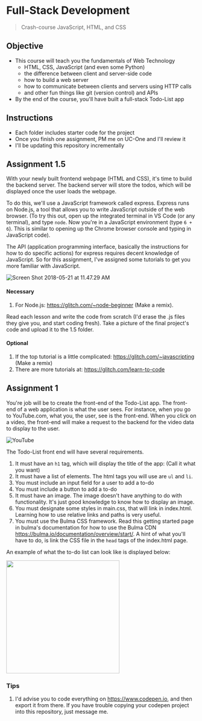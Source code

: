 # Full-Stack Development
> Crash-course JavaScript, HTML, and CSS 

## Objective
* This course will teach you the fundamentals of Web Technology
  * HTML, CSS, JavaScript (and even some Python)
  * the difference between client and server-side code   
  * how to build a web server
  * how to communicate between clients and servers using HTTP calls 
  * and other fun things like git (version control) and APIs
* By the end of the course, you'll have built a full-stack Todo-List app

## Instructions
* Each folder includes starter code for the project
* Once you finish one assignment, PM me on UC-One and I'll review it 
* I'll be updating this repository incrementally

## Assignment 1.5
With your newly built frontend webpage (HTML and CSS), it's time to build the backend server. The backend server will store the todos, which will be displayed once the user loads the webpage. 

To do this, we'll use a JavaScript framework called express. Express runs on Node.js, a tool that allows you to write JavaScript outside of the web browser. (To try this out, open up the integrated terminal in VS Code (or any terminal), and type `node`. Now you're in a JavaScript environment (type `6 + 6`). This is similar to opening up the Chrome browser console and typing in JavaScript code). 

The API (application programming interface, basically the instructions for how to do specific actions) for express requires decent knowledge of JavaScript. So for this assignment, I've assigned some tutorials to get you more familiar with JavaScript. 

![Screen Shot 2018-05-21 at 11.47.29 AM](https://i.imgur.com/fxmxDal.png)

#### Necessary 
1. For Node.js: https://glitch.com/~node-beginner (Make a remix).

Read each lesson and write the code from scratch (I'd erase the .js files they give you, and start coding fresh). Take a picture of the final project's code and upload it to the 1.5 folder.

#### Optional
1. If the top tutorial is a little complicated: https://glitch.com/~javascripting (Make a remix)
2. There are more tutorials at: https://glitch.com/learn-to-code 



## Assignment 1
You're job will be to create the front-end of the Todo-List app. The front-end of a web application is what the user sees. For instance, when you go to YouTube.com, what you, the user, see is the front-end. When you click on a video, the front-end will make a request to the backend for the video data to display to the user.  

![YouTube](http://1.bp.blogspot.com/-alWzGL6_b_U/UsRTthrNNiI/AAAAAAAAMps/wjvmyo0BdTA/s1600/Old+YouTube+homepage.png)

The Todo-List front end will have several requirements.
1. It must have an `h1` tag, which will display the title of the app: (Call it what you want)
2. It must have a list of elements. The html tags you will use are `ul` and `li`.
3. You must include an input field for a user to add a to-do
4. You must include a button to add a to-do
4. It must have an image. The image doesn't have anything to do with functionality. It's just good knowledge to know how to display an image.
5. You must designate some styles in main.css, that will link in index.html. Learning how to use relative links and paths is very useful. 
6. You must use the Bulma CSS framework. Read this getting started page in bulma's documentation for how to use the Bulma CDN https://bulma.io/documentation/overview/start/. A hint of what you'll have to do, is link the CSS file in the `head` tags of the index.html page.

An example of what the to-do list can look like is displayed below: 

<img src="https://i.imgur.com/5xKSfzd.png" width="300">

### Tips
1. I'd advise you to code everything on https://www.codepen.io, and then export it from there. If you have trouble copying your codepen project into this repository, just message me.

